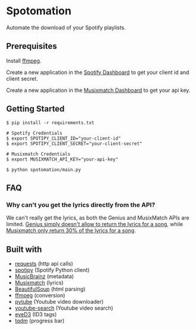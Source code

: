 # Spotomation

Automate the download of your Spotify playlists.

## Prerequisites

Install [ffmpeg](https://www.ffmpeg.org/download.html).

Create a new application in the [Spotify Dashboard](https://developer.spotify.com/dashboard/applications) to get your client id and client secret.

Create a new application in the [Musixmatch Dashboard](https://developer.musixmatch.com/admin) to get your api key.

## Getting Started

```shell
$ pip install -r requirements.txt

# Spotify Credentials
$ export SPOTIPY_CLIENT_ID="your-client-id"
$ export SPOTIPY_CLIENT_SECRET="your-client-secret"

# Musixmatch Credentials
$ export MUSIXMATCH_API_KEY="your-api-key"

$ python spotomation/main.py
```

## FAQ

### Why can't you get the lyrics directly from the API?

We can't really get the lyrics, as both the Genius and MusixMatch APIs are limited. [Genius simply doesn't allow to return the lyrics for a song](https://genius.com/discussions/277279-Get-the-lyrics-of-a-song), while [Musixmatch only return 30% of the lyrics for a song](https://developer.musixmatch.com/faq).

## Built with

- [requests](https://docs.python-requests.org/en/latest/) (http api calls)
- [spotipy](https://spotipy.readthedocs.io/en/2.19.0/) (Spotify Python client)
- [MusicBrainz](https://musicbrainz.org/doc/MusicBrainz_API) (metadata)
- [Musixmatch](https://www.musixmatch.com/) (lyrics)
- [BeautifulSoup](https://www.crummy.com/software/BeautifulSoup/) (html parsing)
- [ffmpeg](https://www.ffmpeg.org/) (conversion)
- [pytube](https://pytube.io/en/latest/) (Youtube video downloader)
- [youtube-search](https://github.com/joetats/youtube_search) (Youtube video search)
- [eyeD3](https://eyed3.readthedocs.io/en/latest/) (ID3 tags)
- [tqdm](https://github.com/tqdm/tqdm) (progress bar)